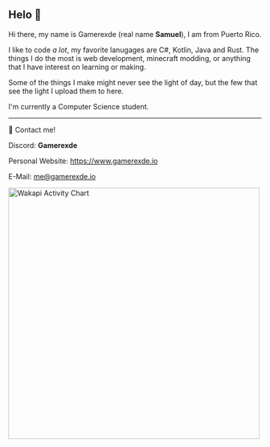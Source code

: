 ## Helo 👋
Hi there, my name is Gamerexde (real name **Samuel**), I am from Puerto Rico.

I like to code *a lot*, my favorite lanugages are C#, Kotlin, Java and Rust. The things I do the most is web development, minecraft modding, or anything that I have interest on learning or making.

Some of the things I make might never see the light of day, but the few that see the light I upload them to here.

I'm currently a Computer Science student.
<hr>
📮 Contact me!

Discord: **Gamerexde**

Personal Website: https://www.gamerexde.io

E-Mail: me@gamerexde.io


<img src="https://wakapi.dev/api/activity/chart/Gamerexde.svg" alt="Wakapi Activity Chart" width="500"/>

